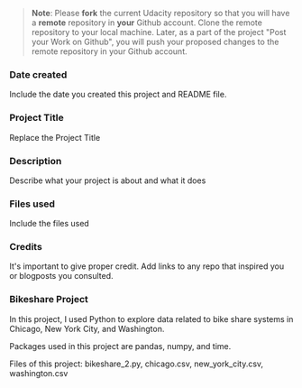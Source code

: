 >**Note**: Please **fork** the current Udacity repository so that you will have a **remote** repository in **your** Github account. Clone the remote repository to your local machine. Later, as a part of the project "Post your Work on Github", you will push your proposed changes to the remote repository in your Github account.

### Date created
Include the date you created this project and README file.

### Project Title
Replace the Project Title

### Description
Describe what your project is about and what it does

### Files used
Include the files used

### Credits
It's important to give proper credit. Add links to any repo that inspired you or blogposts you consulted.

### Bikeshare Project
In this project, I used Python to explore data related to bike share systems in Chicago, New York City, and Washington.

Packages used in this project are pandas, numpy, and time.

Files of this project: bikeshare_2.py, chicago.csv, new_york_city.csv, washington.csv
